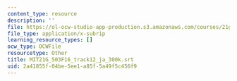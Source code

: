 ```yaml
---
content_type: resource
description: ''
file: https://ol-ocw-studio-app-production.s3.amazonaws.com/courses/21g-503-japanese-iii-fall-2019/2a41855f04be5ee1a85f5a49f5c456f9_MIT21G_503F16_track12_ja_300k.vtt
file_type: application/x-subrip
learning_resource_types: []
ocw_type: OCWFile
resourcetype: Other
title: MIT21G_503F16_track12_ja_300k.srt
uid: 2a41855f-04be-5ee1-a85f-5a49f5c456f9
---
```

